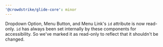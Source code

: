 ```yaml
---
'@crowdstrike/glide-core': minor
---
```


Dropdown Option, Menu Button, and Menu Link's `id` attribute is now read-only. `id` has always been set internally by these components for accessibility. So we've marked it as read-only to reflect that it shouldn't be changed.
